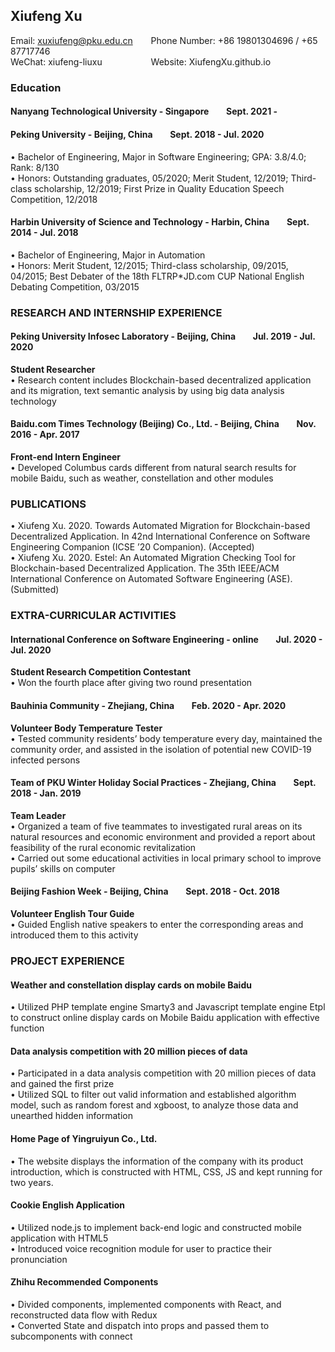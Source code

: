 ## Xiufeng Xu
Email: xuxiufeng@pku.edu.cn  &ensp;&ensp;&ensp;    Phone Number: +86 19801304696 / +65 87717746 <br>
WeChat: xiufeng-liuxu &ensp;&ensp;&ensp;&ensp;&ensp;&ensp;&ensp;&ensp;&ensp;&ensp; Website: XiufengXu.github.io
### Education
#### Nanyang Technological University - Singapore &ensp;&ensp;&ensp; Sept. 2021 - 
#### Peking University - Beijing, China &ensp;&ensp;&ensp; Sept. 2018 - Jul. 2020
• Bachelor of Engineering, Major in Software Engineering; GPA: 3.8/4.0; Rank: 8/130 <br>
• Honors: Outstanding graduates, 05/2020; Merit Student, 12/2019; Third-class scholarship, 12/2019; First Prize in Quality Education Speech Competition, 12/2018
#### Harbin University of Science and Technology - Harbin, China  &ensp;&ensp;&ensp; Sept. 2014 - Jul. 2018 
• Bachelor of Engineering, Major in Automation <br>
• Honors: Merit Student, 12/2015; Third-class scholarship, 09/2015, 04/2015; Best Debater of the 18th FLTRP*JD.com CUP National English Debating Competition, 03/2015


### RESEARCH AND INTERNSHIP EXPERIENCE
#### Peking University Infosec Laboratory - Beijing, China &ensp;&ensp;&ensp; Jul. 2019 - Jul. 2020 
**Student Researcher** <br>
• Research content includes Blockchain-based decentralized application and its migration, text semantic
analysis by using big data analysis technology
#### Baidu.com Times Technology (Beijing) Co., Ltd. - Beijing, China &ensp;&ensp;&ensp; Nov. 2016 - Apr. 2017 
**Front-end Intern Engineer** <br>
• Developed Columbus cards different from natural search results for mobile Baidu, such as weather,
constellation and other modules


### PUBLICATIONS
• Xiufeng Xu. 2020. Towards Automated Migration for Blockchain-based Decentralized Application. In 42nd International Conference on Software Engineering Companion (ICSE ’20 Companion). (Accepted) <br>
• Xiufeng Xu. 2020. Estel: An Automated Migration Checking Tool for Blockchain-based Decentralized Application. The 35th IEEE/ACM International Conference on Automated Software Engineering (ASE). (Submitted)


### EXTRA-CURRICULAR ACTIVITIES
#### International Conference on Software Engineering - online  &ensp;&ensp;&ensp;  Jul. 2020 - Jul. 2020
**Student Research Competition Contestant** <br>
•	Won the fourth place after giving two round presentation
#### Bauhinia Community - Zhejiang, China &ensp;&ensp;&ensp; Feb. 2020 - Apr. 2020
**Volunteer Body Temperature Tester** <br>
•	Tested community residents’ body temperature every day, maintained the community order, and assisted in the isolation of potential new COVID-19 infected persons
#### Team of PKU Winter Holiday Social Practices - Zhejiang, China &ensp;&ensp;&ensp; Sept. 2018 - Jan. 2019
**Team Leader** <br>
•	Organized a team of five teammates to investigated rural areas on its natural resources and economic environment and provided a report about feasibility of the rural economic revitalization <br>
•	Carried out some educational activities in local primary school to improve pupils’ skills on computer
#### Beijing Fashion Week - Beijing, China &ensp;&ensp;&ensp; Sept. 2018 - Oct. 2018
**Volunteer English Tour Guide** <br>
• Guided English native speakers to enter the corresponding areas and introduced them to this activity



### PROJECT EXPERIENCE
#### Weather and constellation display cards on mobile Baidu
• Utilized PHP template engine Smarty3 and Javascript template engine Etpl to construct online display cards on Mobile Baidu application with effective function
#### Data analysis competition with 20 million pieces of data
•	Participated in a data analysis competition with 20 million pieces of data and gained the first prize <br>
•	Utilized SQL to filter out valid information and established algorithm model, such as random forest and xgboost, to analyze those data and unearthed hidden information
#### Home Page of Yingruiyun Co., Ltd.
•	The website displays the information of the company with its product introduction, which is constructed with HTML, CSS, JS and kept running for two years. 
#### Cookie English Application
• Utilized node.js to implement back-end logic and constructed mobile application with HTML5 <br>
• Introduced voice recognition module for user to practice their pronunciation 
#### Zhihu Recommended Components
• Divided components, implemented components with React, and reconstructed data flow with Redux <br>
• Converted State and dispatch into props and passed them to subcomponents with connect







